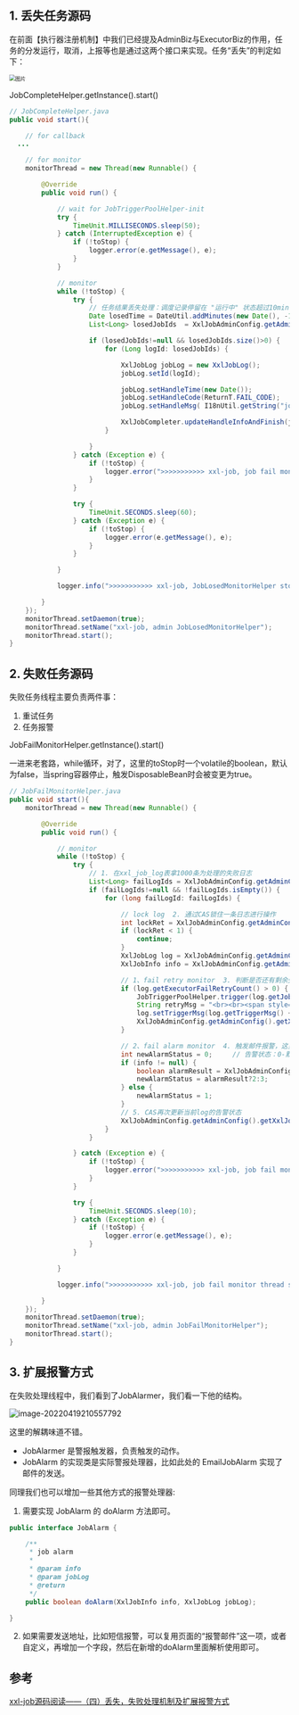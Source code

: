 ## 1. 丢失任务源码

在前面【执行器注册机制】中我们已经提及AdminBiz与ExecutorBiz的作用，任务的分发运行，取消，上报等也是通过这两个接口来实现。任务“丢失”的判定如下：

<img src="http://blog-1259650185.cosbj.myqcloud.com/img/202204/19/1650371510.png" alt="图片" style="zoom:67%;" />

JobCompleteHelper.getInstance().start()

```java
// JobCompleteHelper.java
public void start(){

	// for callback
  ...

	// for monitor
	monitorThread = new Thread(new Runnable() {

		@Override
		public void run() {

			// wait for JobTriggerPoolHelper-init
			try {
				TimeUnit.MILLISECONDS.sleep(50);
			} catch (InterruptedException e) {
				if (!toStop) {
					logger.error(e.getMessage(), e);
				}
			}

			// monitor
			while (!toStop) {
				try {
					// 任务结果丢失处理：调度记录停留在 "运行中" 状态超过10min，且对应执行器心跳注册失败不在线，则将本地调度主动标记失败；
					Date losedTime = DateUtil.addMinutes(new Date(), -10);
					List<Long> losedJobIds  = XxlJobAdminConfig.getAdminConfig().getXxlJobLogDao().findLostJobIds(losedTime);

					if (losedJobIds!=null && losedJobIds.size()>0) {
						for (Long logId: losedJobIds) {

							XxlJobLog jobLog = new XxlJobLog();
							jobLog.setId(logId);

							jobLog.setHandleTime(new Date());
							jobLog.setHandleCode(ReturnT.FAIL_CODE);
							jobLog.setHandleMsg( I18nUtil.getString("joblog_lost_fail") );

							XxlJobCompleter.updateHandleInfoAndFinish(jobLog);
						}

					}
				} catch (Exception e) {
					if (!toStop) {
						logger.error(">>>>>>>>>>> xxl-job, job fail monitor thread error:{}", e);
					}
				}

				try {
					TimeUnit.SECONDS.sleep(60);
				} catch (Exception e) {
					if (!toStop) {
						logger.error(e.getMessage(), e);
					}
				}

			}

			logger.info(">>>>>>>>>>> xxl-job, JobLosedMonitorHelper stop");

		}
	});
	monitorThread.setDaemon(true);
	monitorThread.setName("xxl-job, admin JobLosedMonitorHelper");
	monitorThread.start();
}
```

## 2. 失败任务源码

失败任务线程主要负责两件事：

1. 重试任务
2. 任务报警

JobFailMonitorHelper.getInstance().start()

一进来老套路，while循环，对了，这里的toStop时一个volatile的boolean，默认为false，当spring容器停止，触发DisposableBean时会被变更为true。

```java
// JobFailMonitorHelper.java
public void start(){
	monitorThread = new Thread(new Runnable() {

		@Override
		public void run() {

			// monitor
			while (!toStop) {
				try {
					// 1. 在xxl_job_log表拿1000条为处理的失败日志
					List<Long> failLogIds = XxlJobAdminConfig.getAdminConfig().getXxlJobLogDao().findFailJobLogIds(1000);
					if (failLogIds!=null && !failLogIds.isEmpty()) {
						for (long failLogId: failLogIds) {

							// lock log  2. 通过CAS锁住一条日志进行操作
							int lockRet = XxlJobAdminConfig.getAdminConfig().getXxlJobLogDao().updateAlarmStatus(failLogId, 0, -1);
							if (lockRet < 1) {
								continue;
							}
							XxlJobLog log = XxlJobAdminConfig.getAdminConfig().getXxlJobLogDao().load(failLogId);
							XxlJobInfo info = XxlJobAdminConfig.getAdminConfig().getXxlJobInfoDao().loadById(log.getJobId());

							// 1、fail retry monitor  3. 判断是否还有剩余失败重试次数，有则重试，并将次数 -1
							if (log.getExecutorFailRetryCount() > 0) {
								JobTriggerPoolHelper.trigger(log.getJobId(), TriggerTypeEnum.RETRY, (log.getExecutorFailRetryCount()-1), log.getExecutorShardingParam(), log.getExecutorParam(), null);
								String retryMsg = "<br><br><span style=\"color:#F39C12;\" > >>>>>>>>>>>"+ I18nUtil.getString("jobconf_trigger_type_retry") +"<<<<<<<<<<< </span><br>";
								log.setTriggerMsg(log.getTriggerMsg() + retryMsg);
								XxlJobAdminConfig.getAdminConfig().getXxlJobLogDao().updateTriggerInfo(log);
							}

							// 2、fail alarm monitor  4. 触发邮件报警，这里我们稍加改造就可以实现短信/企微等其他报警
							int newAlarmStatus = 0;		// 告警状态：0-默认、-1=锁定状态、1-无需告警、2-告警成功、3-告警失败
							if (info != null) {
								boolean alarmResult = XxlJobAdminConfig.getAdminConfig().getJobAlarmer().alarm(info, log);
								newAlarmStatus = alarmResult?2:3;
							} else {
								newAlarmStatus = 1;
							}
							// 5. CAS再次更新当前log的告警状态
							XxlJobAdminConfig.getAdminConfig().getXxlJobLogDao().updateAlarmStatus(failLogId, -1, newAlarmStatus);
						}
					}

				} catch (Exception e) {
					if (!toStop) {
						logger.error(">>>>>>>>>>> xxl-job, job fail monitor thread error:{}", e);
					}
				}

				try {
					TimeUnit.SECONDS.sleep(10);
				} catch (Exception e) {
					if (!toStop) {
						logger.error(e.getMessage(), e);
					}
				}

			}

			logger.info(">>>>>>>>>>> xxl-job, job fail monitor thread stop");

		}
	});
	monitorThread.setDaemon(true);
	monitorThread.setName("xxl-job, admin JobFailMonitorHelper");
	monitorThread.start();
}
```

## 3. 扩展报警方式

在失败处理线程中，我们看到了JobAlarmer，我们看一下他的结构。

![image-20220419210557792](http://blog-1259650185.cosbj.myqcloud.com/img/202204/19/1650373557.png)

这里的解耦味道不错。 

- JobAlarmer 是警报触发器，负责触发的动作。
- JobAlarm 的实现类是实际警报处理器，比如此处的 EmailJobAlarm 实现了邮件的发送。

同理我们也可以增加一些其他方式的报警处理器:

1. 需要实现 JobAlarm 的 doAlarm 方法即可。

```java
public interface JobAlarm {

    /**
     * job alarm
     *
     * @param info
     * @param jobLog
     * @return
     */
    public boolean doAlarm(XxlJobInfo info, XxlJobLog jobLog);

}
```

2. 如果需要发送地址，比如短信报警，可以复用页面的“报警邮件”这一项，或者自定义，再增加一个字段，然后在新增的doAlarm里面解析使用即可。



## 参考

[xxl-job源码阅读——（四）丢失，失败处理机制及扩展报警方式](https://mp.weixin.qq.com/s?__biz=MzU0MzQ1NTM4MQ==&mid=2247483773&idx=1&sn=daa9747badc730cb503e77ccb7de269f&chksm=fb0a6087cc7de9918d7ae608d8c45a6eb9b32c2c5c6d90ee646a11596fa8b7d6fa0edd9ea15d&cur_album_id=2226684892866740226&scene=190#rd)
